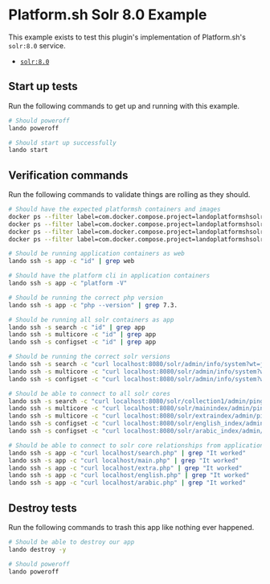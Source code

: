 Platform.sh Solr 8.0 Example
============================

This example exists to test this plugin's implementation of Platform.sh's `solr:8.0` service.

* [`solr:8.0`](https://docs.platform.sh/configuration/services/solr.html)

Start up tests
--------------

Run the following commands to get up and running with this example.

```bash
# Should poweroff
lando poweroff

# Should start up successfully
lando start
```

Verification commands
---------------------

Run the following commands to validate things are rolling as they should.

```bash
# Should have the expected platformsh containers and images
docker ps --filter label=com.docker.compose.project=landoplatformshsolr80 | grep docker.registry.platform.sh/php-7.3 | grep landoplatformshsolr80_app_1
docker ps --filter label=com.docker.compose.project=landoplatformshsolr80 | grep docker.registry.platform.sh/solr-8.0 | grep landoplatformshsolr80_search_1
docker ps --filter label=com.docker.compose.project=landoplatformshsolr80 | grep docker.registry.platform.sh/solr-8.0 | grep landoplatformshsolr80_multicore_1
docker ps --filter label=com.docker.compose.project=landoplatformshsolr80 | grep docker.registry.platform.sh/solr-8.0 | grep landoplatformshsolr80_configset_1

# Should be running application containers as web
lando ssh -s app -c "id" | grep web

# Should have the platform cli in application containers
lando ssh -s app -c "platform -V"

# Should be running the correct php version
lando ssh -s app -c "php --version" | grep 7.3.

# Should be running all solr containers as app
lando ssh -s search -c "id" | grep app
lando ssh -s multicore -c "id" | grep app
lando ssh -s configset -c "id" | grep app

# Should be running the correct solr versions
lando ssh -s search -c "curl localhost:8080/solr/admin/info/system?wt=json" | grep solr-spec-version | grep "8.0"
lando ssh -s multicore -c "curl localhost:8080/solr/admin/info/system?wt=json" | grep solr-spec-version | grep "8.0"
lando ssh -s configset -c "curl localhost:8080/solr/admin/info/system?wt=json" | grep solr-spec-version | grep "8.0"

# Should be able to connect to all solr cores
lando ssh -s search -c "curl localhost:8080/solr/collection1/admin/ping?wt=json" | grep status | grep OK
lando ssh -s multicore -c "curl localhost:8080/solr/mainindex/admin/ping?wt=json" | grep status | grep OK
lando ssh -s multicore -c "curl localhost:8080/solr/extraindex/admin/ping?wt=json" | grep status | grep OK
lando ssh -s configset -c "curl localhost:8080/solr/english_index/admin/ping?wt=json" | grep status | grep OK
lando ssh -s configset -c "curl localhost:8080/solr/arabic_index/admin/ping?wt=json" | grep status | grep OK

# Should be able to connect to solr core relationships from application containers
lando ssh -s app -c "curl localhost/search.php" | grep "It worked"
lando ssh -s app -c "curl localhost/main.php" | grep "It worked"
lando ssh -s app -c "curl localhost/extra.php" | grep "It worked"
lando ssh -s app -c "curl localhost/english.php" | grep "It worked"
lando ssh -s app -c "curl localhost/arabic.php" | grep "It worked"
```

Destroy tests
-------------

Run the following commands to trash this app like nothing ever happened.

```bash
# Should be able to destroy our app
lando destroy -y

# Should poweroff
lando poweroff
```

